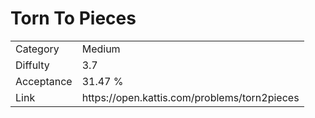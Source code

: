 # Torn To Pieces

<table>
    <tr>
        <td>Category</td>
        <td>Medium</td>
    </tr>
    <tr>
        <td>Diffulty</td>
        <td>3.7</td>
    </tr>
    <tr>
        <td>Acceptance</td>
        <td>31.47 %</td>
    </tr>
    <tr>
        <td>Link</td>
        <td>https://open.kattis.com/problems/torn2pieces</td>
    </tr>
</table>